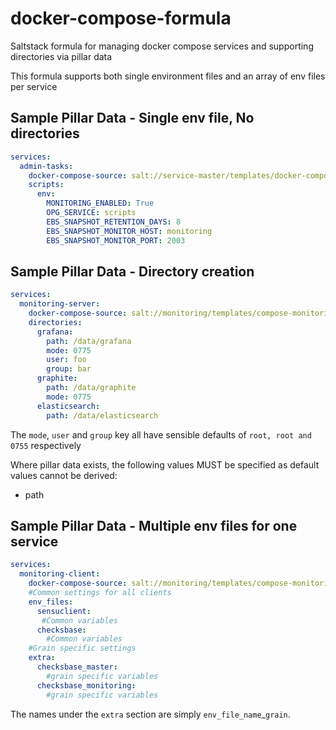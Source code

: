 # docker-compose-formula
Saltstack formula for managing docker compose services and supporting directories via pillar data

This formula supports both single environment files and an array of env files per service

## Sample Pillar Data - Single env file, No directories ##

```yml
services:
  admin-tasks:
    docker-compose-source: salt://service-master/templates/docker-compose.yml
    scripts:
      env:
        MONITORING_ENABLED: True
        OPG_SERVICE: scripts
        EBS_SNAPSHOT_RETENTION_DAYS: 8
        EBS_SNAPSHOT_MONITOR_HOST: monitoring
        EBS_SNAPSHOT_MONITOR_PORT: 2003
```

## Sample Pillar Data - Directory creation ##

```yml
services:
  monitoring-server:
    docker-compose-source: salt://monitoring/templates/compose-monitoring-server.yml
    directories:
      grafana:
        path: /data/grafana
        mode: 0775
        user: foo
        group: bar
      graphite:
        path: /data/graphite
        mode: 0775
      elasticsearch:
        path: /data/elasticsearch
```

The `mode`, `user` and `group` key all have sensible defaults of  `root, root and 0755` respectively

Where pillar data exists, the following values MUST be specified as default values cannot be derived:

* path

## Sample Pillar Data - Multiple env files for one service ##

```yml
services:
  monitoring-client:
    docker-compose-source: salt://monitoring/templates/compose-monitoring-client.yml
    #Common settings for all clients
    env_files:
      sensuclient:
       #Common variables
      checksbase:
        #Common variables
    #Grain specific settings
    extra:
      checksbase_master:
        #grain specific variables
      checksbase_monitoring:
        #grain specific variables
```

The names under the `extra` section are simply `env_file_name`_`grain`.